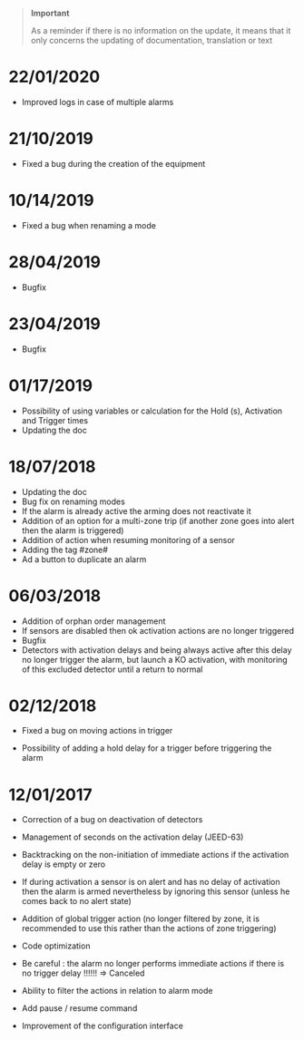 >**Important**
>
>As a reminder if there is no information on the update, it means that it only concerns the updating of documentation, translation or text


# 22/01/2020

- Improved logs in case of multiple alarms

# 21/10/2019

- Fixed a bug during the creation of the equipment

# 10/14/2019

- Fixed a bug when renaming a mode

# 28/04/2019

- Bugfix

# 23/04/2019

- Bugfix

# 01/17/2019

- Possibility of using variables or calculation for the Hold (s), Activation and Trigger times
- Updating the doc

# 18/07/2018

- Updating the doc
- Bug fix on renaming modes
- If the alarm is already active the arming does not reactivate it
- Addition of an option for a multi-zone trip (if another zone goes into alert then the alarm is triggered)
- Addition of action when resuming monitoring of a sensor
- Adding the tag #zone#
- Ad a button to duplicate an alarm

# 06/03/2018

- Addition of orphan order management
- If sensors are disabled then ok activation actions are no longer triggered
- Bugfix
- Detectors with activation delays and being always active after this delay no longer trigger the alarm, but launch a KO activation, with monitoring of this excluded detector until a return to normal

# 02/12/2018

- Fixed a bug on moving actions in trigger

- Possibility of adding a hold delay for a trigger before triggering the alarm

# 12/01/2017

-   Correction of a bug on deactivation of detectors

-   Management of seconds on the activation delay (JEED-63)

-   Backtracking on the non-initiation of immediate actions if
    the activation delay is empty or zero

-   If during activation a sensor is on alert and has no delay
    of activation then the alarm is armed nevertheless by ignoring this sensor
    (unless he comes back to no alert state)

-   Addition of global trigger action (no longer filtered by zone, it
    is recommended to use this rather than the actions of
    zone triggering)

-   Code optimization

-   Be careful : the alarm no longer performs immediate actions if there is no
    trigger delay !!!!!! ⇒ Canceled

-   Ability to filter the actions in relation to
    alarm mode

-   Add pause / resume command

-   Improvement of the configuration interface
